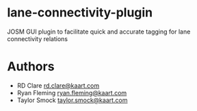 # lane-connectivity-plugin
JOSM GUI plugin to facilitate quick and accurate tagging for lane connectivity relations

# Authors
* RD Clare <rd.clare@kaart.com>
* Ryan Fleming <ryan.fleming@kaart.com>
* Taylor Smock <taylor.smock@kaart.com>
